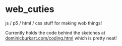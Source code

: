 # web_cuties
js / p5 / html / css stuff for making web things!

Currently holds the code behind the sketches at <a href="dominicburkart.com/coding.html" target="_blank">dominicburkart.com/coding.html</a> which is pretty neat!
